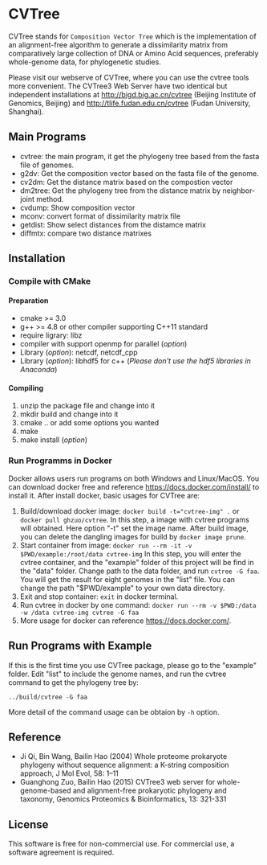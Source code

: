 # CVTree

CVTree stands for `Composition Vector Tree` which is the implementation
of an alignment-free algorithm to generate a dissimilarity matrix from
comparatively large collection of DNA or Amino Acid sequences,
preferably whole-genome data, for phylogenetic studies.

Please visit our webserve of CVTree, where you can use the cvtree tools
more convenient. The CVTree3 Web Server have two identical but independent
installations at http://bigd.big.ac.cn/cvtree (Beijing Institute of Genomics, Beijing)
and http://tlife.fudan.edu.cn/cvtree (Fudan University, Shanghai).

## Main Programs

- cvtree: the main program, it get the phylogeny tree based from the fasta file of genomes.
- g2dv: Get the composition vector based on the fasta file of the genome.
- cv2dm: Get the distance matrix based on the compostion vector
- dm2tree: Get the phylogeny tree from the distance matrix by neighbor-joint method.
- cvdump: Show composition vector
- mconv: convert format of dissimilarity matrix file
- getdist: Show select distances from the distamce matrix
- diffmtx: compare two distance matrixes

## Installation

### Compile with CMake

#### Preparation

- cmake >= 3.0
- g++ >= 4.8 or other compiler supporting C++11 standard
- require ligrary: libz
- compiler with support openmp for parallel (_option_)
- Library (_option_): netcdf, netcdf_cpp
- Library (_option_): libhdf5 for c++ (*Please don't use the hdf5 libraries in Anaconda*)

#### Compiling

1. unzip the package file and change into it
2. mkdir build and change into it
3. cmake .. or add some options you wanted
4. make
5. make install (_option_)

### Run Programms in Docker

Docker allows users run programs on both Windows and Linux/MacOS.
You can download docker free and reference https://docs.docker.com/install/
to install it. After install docker, basic usages for CVTree are:

1. Build/download docker image: `docker build -t="cvtree-img" .`
   or `docker pull ghzuo/cvtree`. In this step, a image with cvtree 
   programs will obtained. Here option "-t" set the image name. After build 
   image, you can delete the dangling images for build by `docker image prune`.
2. Start container from image:
   `docker run --rm -it -v $PWD/example:/root/data cvtree-img`
   In this step, you will enter the cvtree container, and the "example" folder
   of this project will be find in the "data" folder. Change path to the data folder,
   and run `cvtree -G faa`. You will get the result for eight genomes in the "list"
   file. You can change the path "$PWD/example" to your own data directory.
3. Exit and stop container: `exit` in docker terminal.
4. Run cvtree in docker by one command: 
   `docker run --rm -v $PWD:/data -w /data cvtree-img cvtree -G faa`
5. More usage for docker can reference https://docs.docker.com/.

## Run Programs with Example

If this is the first time you use CVTree package, please go to the
"example" folder. Edit "list" to include the genome names, and run
the cvtree command to get the phylogeny tree by:

    ../build/cvtree -G faa

More detail of the command usage can be obtaion by `-h` option.

## Reference

- Ji Qi, Bin Wang, Bailin Hao (2004) Whole proteome prokaryote phylogeny
  without sequence alignment: a K-string composition approach, J Mol
  Evol, 58: 1–11
- Guanghong Zuo, Bailin Hao (2015) CVTree3 web server for
  whole-genome-based and alignment-free prokaryotic phylogeny and
  taxonomy, Genomics Proteomics & Bioinformatics, 13: 321-331

## License

This software is free for non-commercial use. For commercial use,
a software agreement is required.
